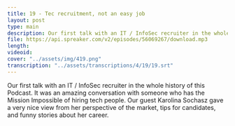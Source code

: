 ```yaml
---
title: 19 - Tec recruitment, not an easy job
layout: post
type: main
description: Our first talk with an IT / InfoSec recruiter in the whole history of this Podcast. It was an amazing conversation with someone who has the Mission Impossible of hiring tech people. Our guest Karolina Sochasz gave a very nice view from her perspective of the market, tips for candidates, and funny stories about her career.
file: https://api.spreaker.com/v2/episodes/56069267/download.mp3
length: 
videoid: 
cover: "../assets/img/419.png"
transcription: "../assets/transcriptions/4/19/19.srt"
---
```


Our first talk with an IT / InfoSec recruiter in the whole history of this Podcast. It was an amazing conversation with someone who has the Mission Impossible of hiring tech people. Our guest Karolina Sochasz gave a very nice view from her perspective of the market, tips for candidates, and funny stories about her career.
